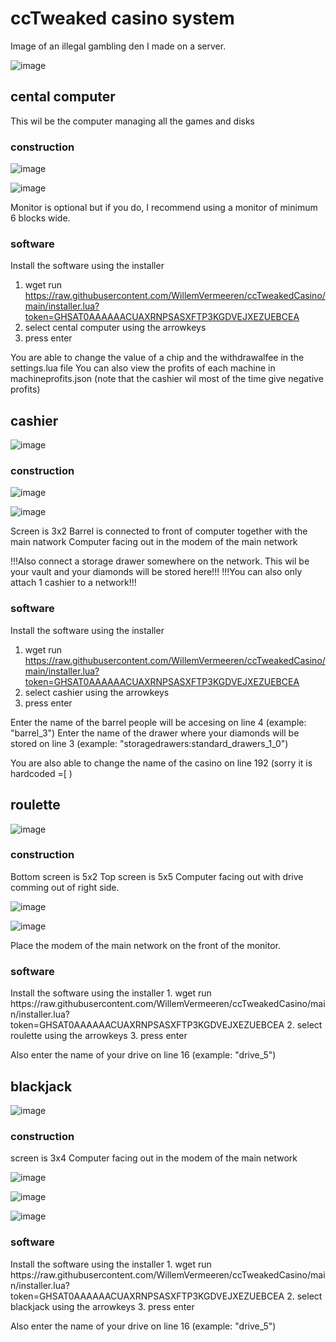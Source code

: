 <h1>ccTweaked casino system</h1>
Image of an illegal gambling den I made on a server.

![image](https://github.com/user-attachments/assets/d31386db-cef3-43be-9972-12ede72e7917)

<h2>cental computer</h2>
This wil be the computer managing all the games and disks

<h3> construction </h3>

![image](https://github.com/WillemVermeeren/ccTweakedCasino/assets/104625121/fbac0c25-7a03-471a-aa20-75f8102b8b64)

![image](https://github.com/WillemVermeeren/ccTweakedCasino/assets/104625121/861a77b2-0b4f-4d2f-8805-fe9e9a6cc50f)

Monitor is optional but if you do, I recommend using a monitor of minimum 6 blocks wide.


<h3> software </h3>

Install the software using the installer 
1. wget run https://raw.githubusercontent.com/WillemVermeeren/ccTweakedCasino/main/installer.lua?token=GHSAT0AAAAAACUAXRNPSASXFTP3KGDVEJXEZUEBCEA
2. select cental computer using the arrowkeys
3. press enter
   
You are able to change the value of a chip and the withdrawalfee in the settings.lua file
You can also view the profits of each machine in machineprofits.json (note that the cashier wil most of the time give negative profits)

<h2>cashier</h2>

![image](https://github.com/WillemVermeeren/ccTweakedCasino/assets/104625121/bbdd1c93-0a68-4220-8464-b57df3c2eda8)

<h3> construction </h3>

![image](https://github.com/WillemVermeeren/ccTweakedCasino/assets/104625121/a0f18771-142a-4966-99a4-f4cf503cd1e2)

![image](https://github.com/WillemVermeeren/ccTweakedCasino/assets/104625121/06efed05-9970-4978-9f8b-b1f98076703f)

Screen is 3x2
Barrel is connected to front of computer together with the main natwork
Computer facing out in the modem of the main network

!!!Also connect a storage drawer somewhere on the network. This wil be your vault and your diamonds will be stored here!!!
!!!You can also only attach 1 cashier to a network!!!

<h3> software </h3>

Install the software using the installer 
1. wget run https://raw.githubusercontent.com/WillemVermeeren/ccTweakedCasino/main/installer.lua?token=GHSAT0AAAAAACUAXRNPSASXFTP3KGDVEJXEZUEBCEA
2. select cashier using the arrowkeys
3. press enter

Enter the name of the barrel people will be accesing on line 4 (example: "barrel_3")
Enter the name of the drawer where your diamonds will be stored on line 3 (example: "storagedrawers:standard_drawers_1_0")

You are also able to change the name of the casino on line 192 (sorry it is hardcoded =[ )


<h2>roulette</h2>

![image](https://github.com/WillemVermeeren/ccTweakedCasino/assets/104625121/dd885eb3-1535-40d5-91d4-e01576e9dc57)

<h3> construction </h3>
Bottom screen is 5x2
Top screen is 5x5
Computer facing out with drive comming out of right side.

![image](https://github.com/WillemVermeeren/ccTweakedCasino/assets/104625121/bec31947-8696-4b16-857d-640c317cad95)

![image](https://github.com/WillemVermeeren/ccTweakedCasino/assets/104625121/957e5166-bdcf-4aae-b9ee-60815cec8daf)

Place the modem of the main network on the front of the monitor.

<h3> software </h3>
Install the software using the installer 
1. wget run https://raw.githubusercontent.com/WillemVermeeren/ccTweakedCasino/main/installer.lua?token=GHSAT0AAAAAACUAXRNPSASXFTP3KGDVEJXEZUEBCEA
2. select roulette using the arrowkeys
3. press enter

Also enter the name of your drive on line 16 (example: "drive_5")



<h2>blackjack</h2>

![image](https://github.com/WillemVermeeren/ccTweakedCasino/assets/104625121/b00a55ee-82b3-4e92-b79e-c070c5ccc256)

<h3> construction </h3>
screen is 3x4
Computer facing out in the modem of the main network

![image](https://github.com/WillemVermeeren/ccTweakedCasino/assets/104625121/6e77dad3-e96e-486e-9f45-c33015ca71fb)

![image](https://github.com/WillemVermeeren/ccTweakedCasino/assets/104625121/2324241c-1ff2-4497-8774-ea5107969214)

![image](https://github.com/WillemVermeeren/ccTweakedCasino/assets/104625121/7e43f6e3-790a-4024-b331-afcb63f63186)

<h3> software </h3>
Install the software using the installer 
1. wget run https://raw.githubusercontent.com/WillemVermeeren/ccTweakedCasino/main/installer.lua?token=GHSAT0AAAAAACUAXRNPSASXFTP3KGDVEJXEZUEBCEA
2. select blackjack using the arrowkeys
3. press enter

Also enter the name of your drive on line 16 (example: "drive_5")



